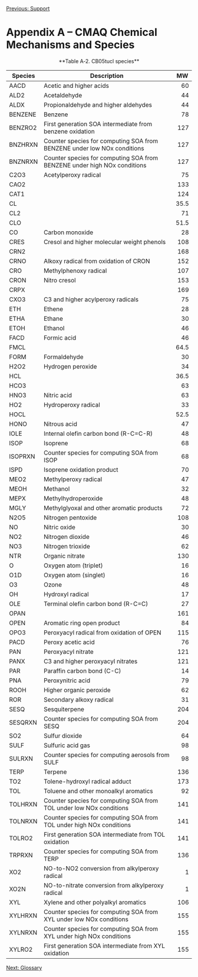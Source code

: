 [Previous: Support](CMAQ_OGD_ch13_support.md)
<span id=AppendixA></span>

Appendix A – CMAQ Chemical Mechanisms and Species
=================================================

<a id=TableA-2></a>

<center> **Table A‑2. CB05tucl species** </center>

|Species|Description|MW|
|---|---|---|
|AACD|Acetic and higher acids|<div align="right"> 60 </div>|
|ALD2|Acetaldehyde|<div align="right"> 44 </div>|
|ALDX|Propionaldehyde and higher aldehydes|<div align="right"> 44 </div>|
|BENZENE|Benzene|<div align="right"> 78 </div>|
|BENZRO2|First generation SOA intermediate from benzene oxidation|<div align="right"> 127 </div>|
|BNZHRXN|Counter species for computing SOA from BENZENE under low NOx conditions|<div align="right"> 127 </div>|
|BNZNRXN|Counter species for computing SOA from BENZENE under high NOx conditions|<div align="right"> 127 </div>|
|C2O3|Acetylperoxy radical|<div align="right"> 75 </div>|
|CAO2||<div align="right"> 133 </div>|
|CAT1||<div align="right"> 124 </div>|
|CL||<div align="right"> 35.5 </div>|
|CL2||<div align="right"> 71 </div>|
|CLO||<div align="right"> 51.5 </div>|
|CO|Carbon monoxide|<div align="right"> 28 </div>|
|CRES|Cresol and higher molecular weight phenols|<div align="right"> 108 </div>|
|CRN2||<div align="right"> 168 </div>|
|CRNO|Alkoxy radical from oxidation of CRON|<div align="right"> 152 </div>|
|CRO|Methylphenoxy radical|<div align="right"> 107 </div>|
|CRON|Nitro cresol|<div align="right"> 153 </div>|
|CRPX||<div align="right"> 169 </div>|
|CXO3|C3 and higher acylperoxy radicals|<div align="right"> 75 </div>|
|ETH|Ethene|<div align="right"> 28 </div>|
|ETHA|Ethane|<div align="right"> 30 </div>|
|ETOH|Ethanol|<div align="right"> 46 </div>|
|FACD|Formic acid|<div align="right"> 46 </div>|
|FMCL||<div align="right"> 64.5 </div>|
|FORM|Formaldehyde|<div align="right"> 30 </div>|
|H2O2|Hydrogen peroxide|<div align="right"> 34 </div>|
|HCL||<div align="right"> 36.5 </div>|
|HCO3||<div align="right"> 63 </div>|
|HNO3|Nitric acid|<div align="right"> 63 </div>|
|HO2|Hydroperoxy radical|<div align="right"> 33 </div>|
|HOCL||<div align="right"> 52.5 </div>|
|HONO|Nitrous acid|<div align="right"> 47 </div>|
|IOLE|Internal olefin carbon bond (R-C=C-R)|<div align="right"> 48 </div>|
|ISOP|Isoprene|<div align="right"> 68 </div>|
|ISOPRXN|Counter species for computing SOA from ISOP|<div align="right"> 68 </div>|
|ISPD|Isoprene oxidation product|<div align="right"> 70 </div>|
|MEO2|Methylperoxy radical|<div align="right"> 47 </div>|
|MEOH|Methanol|<div align="right"> 32 </div>|
|MEPX|Methylhydroperoxide|<div align="right"> 48 </div>|
|MGLY|Methylglyoxal and other aromatic products|<div align="right"> 72 </div>|
|N2O5|Nitrogen pentoxide|<div align="right"> 108 </div>|
|NO|Nitric oxide|<div align="right"> 30 </div>|
|NO2|Nitrogen dioxide|<div align="right"> 46 </div>|
|NO3|Nitrogen trioxide|<div align="right"> 62 </div>|
|NTR|Organic nitrate|<div align="right"> 130 </div>|
|O|Oxygen atom (triplet)|<div align="right"> 16 </div>|
|O1D|Oxygen atom (singlet)|<div align="right"> 16 </div>|
|O3|Ozone|<div align="right"> 48 </div>|
|OH|Hydroxyl radical|<div align="right"> 17 </div>|
|OLE|Terminal olefin carbon bond (R-C=C)|<div align="right"> 27 </div>|
|OPAN||<div align="right"> 161 </div>|
|OPEN|Aromatic ring open product|<div align="right"> 84 </div>|
|OPO3|Peroxyacyl radical from oxidation of OPEN|<div align="right"> 115 </div>|
|PACD|Peroxy acetic acid|<div align="right"> 76 </div>|
|PAN|Peroxyacyl nitrate|<div align="right"> 121 </div>|
|PANX|C3 and higher peroxyacyl nitrates|<div align="right"> 121 </div>|
|PAR|Paraffin carbon bond (C-C)|<div align="right"> 14 </div>|
|PNA|Peroxynitric acid|<div align="right"> 79 </div>|
|ROOH|Higher organic peroxide|<div align="right"> 62 </div>|
|ROR|Secondary alkoxy radical|<div align="right"> 31 </div>|
|SESQ|Sesquiterpene|<div align="right"> 204 </div>|
|SESQRXN|Counter species for computing SOA from SESQ|<div align="right"> 204 </div>|
|SO2|Sulfur dioxide|<div align="right"> 64 </div>|
|SULF|Sulfuric acid gas|<div align="right"> 98 </div>|
|SULRXN|Counter species for computing aerosols from SULF|<div align="right"> 98 </div>|
|TERP|Terpene|<div align="right"> 136 </div>|
|TO2|Tolene-hydroxyl radical adduct|<div align="right"> 173 </div>|
|TOL|Toluene and other monoalkyl aromatics|<div align="right"> 92 </div>|
|TOLHRXN|Counter species for computing SOA from TOL under low NOx conditions|<div align="right"> 141 </div>|
|TOLNRXN|Counter species for computing SOA from TOL under high NOx conditions|<div align="right"> 141 </div>|
|TOLRO2|First generation SOA intermediate from TOL oxidation|<div align="right"> 141 </div>|
|TRPRXN|Counter species for computing SOA from TERP|<div align="right"> 136 </div>|
|XO2|NO-to-NO2 conversion from alkylperoxy radical|<div align="right"> 1 </div>| 
|XO2N|NO-to-nitrate conversion from alkylperoxy radical|<div align="right"> 1 </div>|
|XYL|Xylene and other polyalkyl aromatics|<div align="right"> 106 </div>|
|XYLHRXN|Counter species for computing SOA from XYL under low NOx conditions|<div align="right"> 155 </div>|
|XYLNRXN|Counter species for computing SOA from XYL under high NOx conditions|<div align="right"> 155 </div>|
|XYLRO2|First generation SOA intermediate from XYL oxidation|<div align="right"> 155 </div>|

[Next: Glossary](CMAQ_OGD_ch15_glossary.md)
